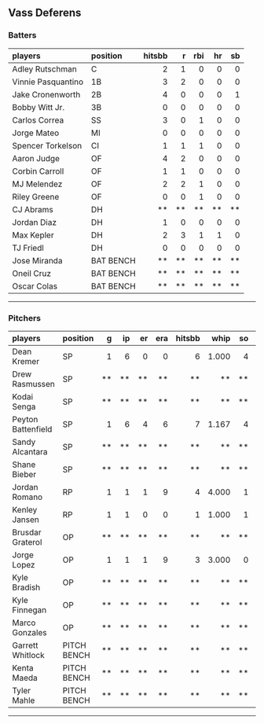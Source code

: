 ## Vass Deferens

### Batters

 
|players            |position  | hitsbb|  r| rbi| hr| sb| 
|:------------------|:---------|------:|--:|---:|--:|--:| 
|Adley Rutschman    |C         |      2|  1|   0|  0|  0| 
|Vinnie Pasquantino |1B        |      3|  2|   0|  0|  0| 
|Jake Cronenworth   |2B        |      4|  0|   0|  0|  1| 
|Bobby Witt Jr.     |3B        |      0|  0|   0|  0|  0| 
|Carlos Correa      |SS        |      3|  0|   1|  0|  0| 
|Jorge Mateo        |MI        |      0|  0|   0|  0|  0| 
|Spencer Torkelson  |CI        |      1|  1|   1|  0|  0| 
|Aaron Judge        |OF        |      4|  2|   0|  0|  0| 
|Corbin Carroll     |OF        |      1|  1|   0|  0|  0| 
|MJ Melendez        |OF        |      2|  2|   1|  0|  0| 
|Riley Greene       |OF        |      0|  0|   1|  0|  0| 
|CJ Abrams          |DH        |     **| **|  **| **| **| 
|Jordan Diaz        |DH        |      1|  0|   0|  0|  0| 
|Max Kepler         |DH        |      2|  3|   1|  1|  0| 
|TJ Friedl          |DH        |      0|  0|   0|  0|  0| 
|Jose Miranda       |BAT BENCH |     **| **|  **| **| **| 
|Oneil Cruz         |BAT BENCH |     **| **|  **| **| **| 
|Oscar Colas        |BAT BENCH |     **| **|  **| **| **| 


* * *

### Pitchers

 
|players            |position    |  g| ip| er| era| hitsbb|  whip| so|  w| sv| 
|:------------------|:-----------|--:|--:|--:|---:|------:|-----:|--:|--:|--:| 
|Dean Kremer        |SP          |  1|  6|  0|   0|      6| 1.000|  4|  1|  0| 
|Drew Rasmussen     |SP          | **| **| **|  **|     **|    **| **| **| **| 
|Kodai Senga        |SP          | **| **| **|  **|     **|    **| **| **| **| 
|Peyton Battenfield |SP          |  1|  6|  4|   6|      7| 1.167|  4|  0|  0| 
|Sandy Alcantara    |SP          | **| **| **|  **|     **|    **| **| **| **| 
|Shane Bieber       |SP          | **| **| **|  **|     **|    **| **| **| **| 
|Jordan Romano      |RP          |  1|  1|  1|   9|      4| 4.000|  1|  0|  0| 
|Kenley Jansen      |RP          |  1|  1|  0|   0|      1| 1.000|  1|  0|  1| 
|Brusdar Graterol   |OP          | **| **| **|  **|     **|    **| **| **| **| 
|Jorge Lopez        |OP          |  1|  1|  1|   9|      3| 3.000|  0|  0|  0| 
|Kyle Bradish       |OP          | **| **| **|  **|     **|    **| **| **| **| 
|Kyle Finnegan      |OP          | **| **| **|  **|     **|    **| **| **| **| 
|Marco Gonzales     |OP          | **| **| **|  **|     **|    **| **| **| **| 
|Garrett Whitlock   |PITCH BENCH | **| **| **|  **|     **|    **| **| **| **| 
|Kenta Maeda        |PITCH BENCH | **| **| **|  **|     **|    **| **| **| **| 
|Tyler Mahle        |PITCH BENCH | **| **| **|  **|     **|    **| **| **| **| 


* * *


